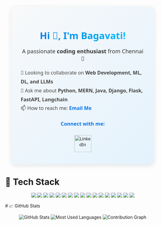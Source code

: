<div align="center" style="
    background: linear-gradient(135deg, #f8f9fa, #e3f2fd);
    border-radius: 15px;
    padding: 30px;
    box-shadow: 0 4px 15px rgba(0,0,0,0.1);
    width: 80%;
    margin: auto;
    font-family: 'Segoe UI', sans-serif;
">
  
  <h2 style="
      background: linear-gradient(90deg, #0073e6, #00c6ff);
      -webkit-background-clip: text;
      -webkit-text-fill-color: transparent;
      font-size: 2.2em;
      margin-bottom: 10px;
  ">
    Hi 👋, I'm Bagavati!
  </h2>

  <p style="font-size: 18px; color:#333; margin-bottom: 20px;">
    A passionate <b>coding enthusiast</b> from Chennai 🚀
  </p>

  <ul style="
      list-style-type:none;
      padding:0;
      font-size:16px;
      line-height:1.8;
      color:#444;
      text-align: left;
      max-width: 500px;
      margin: auto;
  ">
    <li>👯 Looking to collaborate on <b>Web Development, ML, DL, and LLMs</b></li>
    <li>💬 Ask me about <b>Python, MERN, Java, Django, Flask, FastAPI, Langchain</b></li>
    <li>📫 How to reach me: <a href="mailto:bagavati2310098@ssn.edu.in" style="color:#0073e6; text-decoration:none; font-weight:bold;">Email Me</a></li>
  </ul>

  <h3 style="margin-top: 25px; color:#0073e6;">Connect with me:</h3>
  <div style="margin-top: 10px;">
    <a href="https://www.linkedin.com/in/bagavati-narayanan-98484b292/" target="_blank" style="text-decoration:none;">
      <img src="https://skillicons.dev/icons?i=linkedin" alt="LinkedIn" style="width:55px; margin:10px; transition: transform 0.3s;">
    </a>
  </div>

</div>




# 🧰 Tech Stack

<p align="center">
  <img src="https://img.shields.io/badge/Java-ED8B00?style=for-the-badge&logo=java&logoColor=white"/>
  <img src="https://img.shields.io/badge/Python-3776AB?style=for-the-badge&logo=python&logoColor=white"/>
  <img src="https://img.shields.io/badge/JavaScript-F7DF1E?style=for-the-badge&logo=javascript&logoColor=black"/>
  <img src="https://img.shields.io/badge/React-20232a?style=for-the-badge&logo=react&logoColor=61dafb"/>
  <img src="https://img.shields.io/badge/Next.js-000000?style=for-the-badge&logo=nextdotjs&logoColor=white"/>
  <img src="https://img.shields.io/badge/Vue.js-35495e?style=for-the-badge&logo=vuedotjs&logoColor=4FC08D"/>
  <img src="https://img.shields.io/badge/Node.js-339933?style=for-the-badge&logo=nodedotjs&logoColor=white"/>
  <img src="https://img.shields.io/badge/Flask-000000?style=for-the-badge&logo=flask&logoColor=white"/>
  <img src="https://img.shields.io/badge/FastAPI-009688?style=for-the-badge&logo=fastapi&logoColor=white"/>
  <img src="https://img.shields.io/badge/Pandas-150458?style=for-the-badge&logo=pandas&logoColor=white"/>
  <img src="https://img.shields.io/badge/Numpy-013243?style=for-the-badge&logo=numpy&logoColor=white"/>
  <img src="https://img.shields.io/badge/scikit--learn-F7931E?style=for-the-badge&logo=scikitlearn&logoColor=white"/>
  <img src="https://img.shields.io/badge/PyTorch-EE4C2C?style=for-the-badge&logo=pytorch&logoColor=white"/>
  <img src="https://img.shields.io/badge/LangChain-1C3C3C?style=for-the-badge&logo=langchain&logoColor=white"/>
  <img src="https://img.shields.io/badge/MongoDB-47A248?style=for-the-badge&logo=mongodb&logoColor=white"/>
  <img src="https://img.shields.io/badge/Firebase-FFCA28?style=for-the-badge&logo=firebase&logoColor=black"/>
  <img src="https://img.shields.io/badge/MySQL-4479A1?style=for-the-badge&logo=mysql&logoColor=white"/>
</p>
# 📈 GitHub Stats

<p align="center">
  <img src="https://github-readme-stats.vercel.app/api?username=baggie11&show_icons=true&theme=react" alt="GitHub Stats" style="display: inline-block; vertical-align: top;" />
  <img src="https://github-readme-stats.vercel.app/api/top-langs/?username=baggie11&layout=compact&theme=react&langs_count=8" alt="Most Used Languages" style="display: inline-block; vertical-align: top;" />
  <img src="https://github-readme-activity-graph.vercel.app/graph?username=baggie11&theme=react-dark&hide_border=true&area=true" alt="Contribution Graph"/>
</p>

